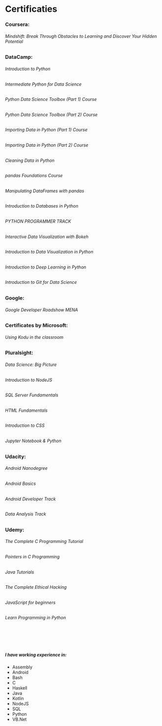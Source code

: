 # Certificaties

###	Coursera:
######	Mindshift: Break Through Obstacles to Learning and Discover Your Hidden Potential

###	DataCamp:
######	Introduction to Python
######	Intermediate Python for Data Science
######	Python Data Science Toolbox (Part 1) Course
######	Python Data Science Toolbox (Part 2) Course
######	Importing Data in Python (Part 1) Course
######	Importing Data in Python (Part 2) Course
######	Cleaning Data in Python
######	pandas Foundations Course
######	Manipulating DataFrames with pandas
######	Introduction to Databases in Python
######	PYTHON PROGRAMMER TRACK
######	Interactive Data Visualization with Bokeh
######	Introduction to Data Visualization in Python
######	Introduction to Deep Learning in Python
######	Introduction to Git for Data Science

###	Google:
######	Google Developer Roadshow MENA
###	Certificates by Microsoft:
######	Using Kodu in the classroom

###	Pluralsight:
######	Data Science: Big Picture
######	Introduction to NodeJS
######	SQL Server Fundamentals
######	HTML Fundamentals
######	Introduction to CSS
######	Jupyter Notebook & Python

###	Udacity:
######  Android Nanodegree
######	Android Basics
######	Android Developer Track
######	Data Analysis Track

###	Udemy:
######	The Complete C Programming Tutorial
######	Pointers in C Programming
######	Java Tutorials
######	The Complete Ethical Hacking
######	JavaScript for beginners
######	Learn Programming in Python
\
\
<br>
#####	I have working experience in:
- Assembly
- Android
- Bash
- C
- Haskell
- Java
- Kotlin
- NodeJS
- SQL
- Python
- VB.Net
